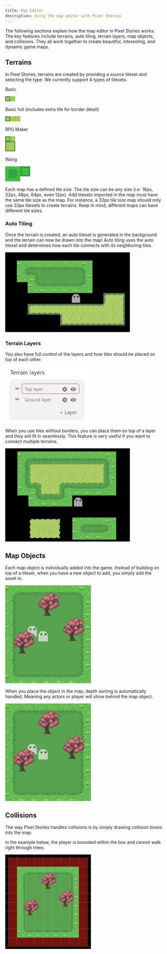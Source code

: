 ```yaml
---
title: Map Editor
description: Using the map editor with Pixel Stories
---
```


The following sections explain how the map editor in Pixel Stories works. The key features include terrains, auto tiling, terrain layers, map objects, and collisions. They all work together to create beautiful, interesting, and dynamic game maps.

## Terrains

In Pixel Stories, terrains are created by providing a source tileset and selecting the type. We currently support 4 types of tilesets.

Basic

<pixel-art>

![](../../../assets/images/basic-border.png)

</pixel-art>

Basic full (includes extra tile for border detail)

<pixel-art>

![](../../../assets/images/basic-full-border.png)

</pixel-art>

RPG Maker

<pixel-art>

![](../../../assets/images/rpgmaker.png)

</pixel-art>

<div style="max-width:400px;">

Wang

<pixel-art>

![](../../../assets/images/map-editor.png)

</pixel-art>

</div>

Each map has a defined tile size. The tile size can be any size (i.e. 16px, 32px, 48px, 64px, even 12px). Add tilesets imported in the map must have the same tile size as the map. For instance, a 32px tile size map should only use 32px tilesets to create terrains. Keep in mind, different maps can have different tile sizes.

### Auto Tiling

Once the terrain is created, an auto tileset is generated in the background and the terrain can now be drawn into the map! Auto tiling uses the auto tileset and determines how each tile connects with its neighboring tiles.

<div style="max-width:400px;">

![](../../../assets/images/map-editor-1.png)

</div>

### Terrain Layers

You also have full control of the layers and how tiles should be placed on top of each other.

<div style="max-width:275px">

![](../../../assets/images/map-editor-3.png)

</div>

When you use tiles without borders, you can place them on top of a layer and they will fit in seamlessly. This feature is very useful if you want to connect multiple terrains.

<div style="max-width:400px;">

![](../../../assets/images/map-editor-2.png)

</div>

## Map Objects

Each map object is individually added into the game. Instead of building on top of a tileset, when you have a new object to add, you simply add the asset in.

<div style="max-width:275px">

![](../../../assets/images/map-editor-5.png)

</div>

When you place the object in the map, depth sorting is automatically handled. Meaning any actors or player will show behind the map object.

<div style="max-width:275px">

![](../../../assets/images/map-editor-5.png)

</div>

## Collisions

The way Pixel Stories handles collisions is by simply drawing collision boxes into the map.

In the example below, the player is bounded within the box and cannot walk right through trees.

<div style="max-width:275px">

![](../../../assets/images/map-editor-6.png)

</div>
